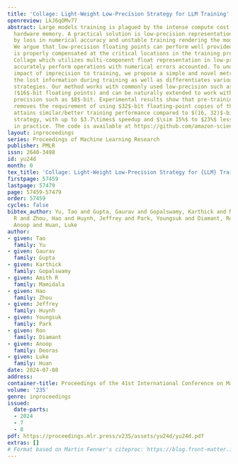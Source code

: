 ```yaml
---
title: 'Collage: Light-Weight Low-Precision Strategy for LLM Training'
openreview: LkJ6qOMv77
abstract: Large models training is plagued by the intense compute cost and limited
  hardware memory. A practical solution is low-precision representation but is troubled
  by loss in numerical accuracy and unstable training rendering the model less useful.
  We argue that low-precision floating points can perform well provided the error
  is properly compensated at the critical locations in the training process. We propose
  Collage which utilizes multi-component float representation in low-precision to
  accurately perform operations with numerical errors accounted. To understand the
  impact of imprecision to training, we propose a simple and novel metric which tracks
  the lost information during training as well as differentiates various precision
  strategies. Our method works with commonly used low-precision such as half-precision
  ($16$-bit floating points) and can be naturally extended to work with even lower
  precision such as $8$-bit. Experimental results show that pre-training using Collage
  removes the requirement of using $32$-bit floating-point copies of the model and
  attains similar/better training performance compared to $(16, 32)$-bit mixed-precision
  strategy, with up to $3.7\times$ speedup and $\sim 15%$ to $23%$ less memory usage
  in practice. The code is available at https://github.com/amazon-science/collage.
layout: inproceedings
series: Proceedings of Machine Learning Research
publisher: PMLR
issn: 2640-3498
id: yu24d
month: 0
tex_title: 'Collage: Light-Weight Low-Precision Strategy for {LLM} Training'
firstpage: 57459
lastpage: 57479
page: 57459-57479
order: 57459
cycles: false
bibtex_author: Yu, Tao and Gupta, Gaurav and Gopalswamy, Karthick and Mamidala, Amith
  R and Zhou, Hao and Huynh, Jeffrey and Park, Youngsuk and Diamant, Ron and Deoras,
  Anoop and Huan, Luke
author:
- given: Tao
  family: Yu
- given: Gaurav
  family: Gupta
- given: Karthick
  family: Gopalswamy
- given: Amith R
  family: Mamidala
- given: Hao
  family: Zhou
- given: Jeffrey
  family: Huynh
- given: Youngsuk
  family: Park
- given: Ron
  family: Diamant
- given: Anoop
  family: Deoras
- given: Luke
  family: Huan
date: 2024-07-08
address:
container-title: Proceedings of the 41st International Conference on Machine Learning
volume: '235'
genre: inproceedings
issued:
  date-parts:
  - 2024
  - 7
  - 8
pdf: https://proceedings.mlr.press/v235/assets/yu24d/yu24d.pdf
extras: []
# Format based on Martin Fenner's citeproc: https://blog.front-matter.io/posts/citeproc-yaml-for-bibliographies/
---
```

